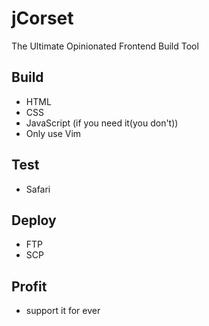 # jCorset
The Ultimate Opinionated Frontend Build Tool 

## Build
- HTML
- CSS
- JavaScript (if you need it(you don't))
- Only use Vim

## Test
- Safari

## Deploy
- FTP
- SCP

## Profit
- support it for ever
